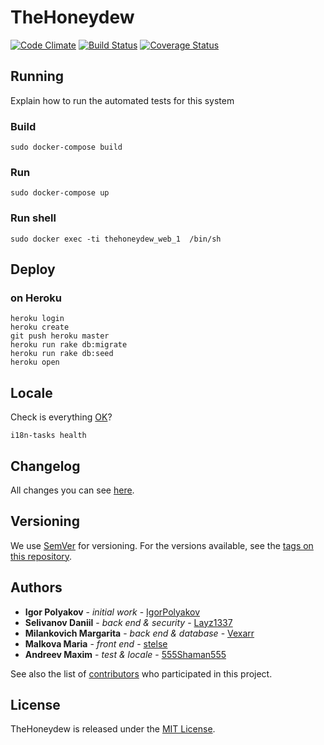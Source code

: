 # TheHoneydew

[![Code Climate](https://codeclimate.com/github/IgorPolyakov/TheHoneydew.svg)](https://codeclimate.com/github/IgorPolyakov/TheHoneydew)
[![Build Status](https://travis-ci.org/IgorPolyakov/TheHoneydew.svg?branch=master)](https://travis-ci.org/IgorPolyakov/TheHoneydew)
[![Coverage Status](https://coveralls.io/repos/github/IgorPolyakov/TheHoneydew/badge.svg)](https://coveralls.io/github/IgorPolyakov/TheHoneydew)

## Running

Explain how to run the automated tests for this system
### Build
```
sudo docker-compose build
```
### Run
```
sudo docker-compose up
```

### Run shell
```
sudo docker exec -ti thehoneydew_web_1  /bin/sh

```

## Deploy

### on Heroku

```
heroku login
heroku create
git push heroku master
heroku run rake db:migrate
heroku run rake db:seed
heroku open
```

## Locale

Check is everything [OK](https://github.com/glebm/i18n-tasks)?
```
i18n-tasks health
```

## Changelog

All changes you can see [here](https://github.com/IgorPolyakov/TheHoneydew/blob/master/CHANGELOG.md).

## Versioning

We use [SemVer](http://semver.org/) for versioning. For the versions available, see the [tags on this repository](https://github.com/IgorPolyakov/TheHoneydew/releases).

## Authors

* **Igor Polyakov** - *initial work* - [IgorPolyakov](https://github.com/IgorPolyakov)
* **Selivanov Daniil** - *back end & security* - [Layz1337](https://github.com/Layz1337)
* **Milankovich Margarita** - *back end & database* - [Vexarr](https://github.com/Vexarr)
* **Malkova Maria** - *front end* - [stelse](https://github.com/stelse)
* **Andreev Maxim** - *test & locale* - [555Shaman555](https://github.com/555Shaman555)

See also the list of [contributors](https://github.com/IgorPolyakov/TheHoneydew/graphs/contributors) who participated in this project.

## License

TheHoneydew is released under the [MIT License](https://raw.githubusercontent.com/IgorPolyakov/TheHoneydew/master/LICENSE.md).
